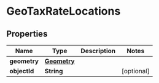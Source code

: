 
# GeoTaxRateLocations

## Properties
Name | Type | Description | Notes
------------ | ------------- | ------------- | -------------
**geometry** | [**Geometry**](Geometry.md) |  | 
**objectId** | **String** |  |  [optional]



